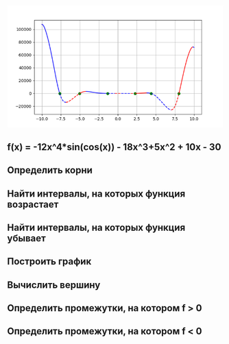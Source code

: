 ![График](Figure_1.png)

## f(x) = -12x^4*sin(cos(x)) - 18x^3+5x^2 + 10x - 30

## Определить корни

## Найти интервалы, на которых функция возрастает

## Найти интервалы, на которых функция убывает

## Построить график

## Вычислить вершину

## Определить промежутки, на котором f > 0

## Определить промежутки, на котором f < 0

